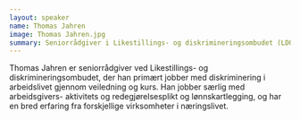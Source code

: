 ```yaml
---
layout: speaker
name: Thomas Jahren
image: Thomas Jahren.jpg
summary: Seniorrådgiver i Likestillings- og diskrimineringsombudet (LDO)
---
```

Thomas Jahren er seniorrådgiver ved Likestillings- og diskrimineringsombudet, der han primært jobber med diskriminering i arbeidslivet gjennom veiledning og kurs. Han jobber særlig med arbeidsgivers- aktivitets og redegjørelsesplikt og lønnskartlegging, og har en bred erfaring fra forskjellige virksomheter i næringslivet.
